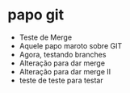 # papo git
* Teste de Merge
* Aquele papo maroto sobre GIT
* Agora, testando branches
* Alteração para dar merge
* Alteração para dar merge II
* teste de teste para testar

